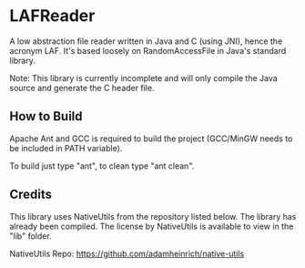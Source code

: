 # LAFReader
A low abstraction file reader written in Java and C (using JNI), hence the acronym LAF. It's based loosely on RandomAccessFile in Java's standard library.

Note: This library is currently incomplete and will only compile the Java source and generate the C header file.

## How to Build
Apache Ant and GCC is required to build the project (GCC/MinGW needs to be included in PATH variable).

To build just type "ant", to clean type "ant clean".

## Credits
This library uses NativeUtils from the repository listed below. The library has already been compiled.
The license by NativeUtils is available to view in the "lib" folder.

NativeUtils Repo: https://github.com/adamheinrich/native-utils
